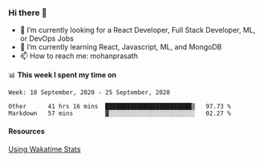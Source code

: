 ### Hi there 👋

- 🔭 I’m currently looking for a React Developer, Full Stack Developer, ML, or DevOps Jobs
- 🌱 I’m currently learning React, Javascript, ML, and MongoDB
- 📫 How to reach me: mohanprasath

📊 **This week I spent my time on**
<!--START_SECTION:waka-->
```text
Week: 18 September, 2020 - 25 September, 2020

Other      41 hrs 16 mins  ████████████████████████▒   97.73 % 
Markdown   57 mins         ▓░░░░░░░░░░░░░░░░░░░░░░░░   02.27 % 
```
<!--END_SECTION:waka-->

#### Resources
[Using Wakatime Stats](https://github.com/marketplace/actions/waka-readme)
